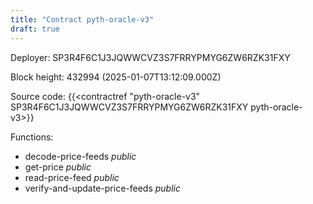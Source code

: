 ```yaml
---
title: "Contract pyth-oracle-v3"
draft: true
---
```

Deployer: SP3R4F6C1J3JQWWCVZ3S7FRRYPMYG6ZW6RZK31FXY


 



Block height: 432994 (2025-01-07T13:12:09.000Z)

Source code: {{<contractref "pyth-oracle-v3" SP3R4F6C1J3JQWWCVZ3S7FRRYPMYG6ZW6RZK31FXY pyth-oracle-v3>}}

Functions:

* decode-price-feeds _public_
* get-price _public_
* read-price-feed _public_
* verify-and-update-price-feeds _public_
